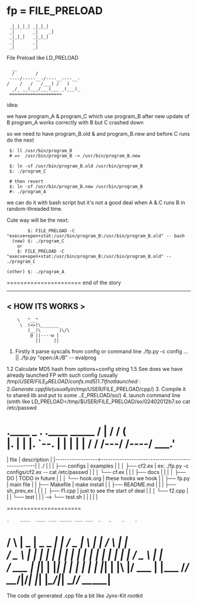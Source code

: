 fp = FILE_PRELOAD
==

     _|_|_|_| _|_|_|  
     _|       _|    _|
     _|_|_|   _|_|_|  
     _|       _|      
     _|       _|      
   
File Preload like LD_PRELOAD


	  __                    
	  /        /            
     ----/-----__-/----__----__-
	/    /   /   /___) /   )
      _/_ __(___/___(___ _(___(_
     ====================

idea:

 we have program_A & program_C  which use program_B
 after new update of B program_A works correctly with B but C crashed down

 so we need to have program_B.old & and program_B.new and before C runs do the next
   
     $: ll /usr/bin/program_B 
     # =>  /usr/bin/program_B -> /usr/bin/program_B.new

     $: ln -sf /usr/bin/program_B.old /usr/bin/program_B
     $: ./program_C

     # then revert
     $: ln -sf /usr/bin/program_B.new /usr/bin/program_B
     #: ./program_A

we can do it with bash script but it's not a good deal when A & C runs B in random-threaded time.

Cute way will be the next:

            $: FILE_PRELOAD -C "execve+open+stat:/usr/bin/program_B:/usr/bin/program_B.old" -- bash
      (new) $: ./program_C
      	or
	    $: FILE_PRELOAD -C "execve+open+stat:/usr/bin/program_B:/usr/bin/program_B.old" -- ./program_C
    
    (other) $: ./program_A   

 
======================
end of the story

 _______________ 
< HOW ITS WORKS >
 --------------- 
        \   ^__^
         \  (<>)\_______
            (__)\       )\/\
             @ ||----w |
               ||     ||
1.  Firstly it parse syscalls from config or command line
    ./fp.py -c config ... || ./fp.py "open:/A:/B" -- evalprog

1.2 Calculate MD5 hash from options+config string 
1.5 See does we have already launched FP with such config
    (usually /tmp/$USER/FILE_PRELOAD/confs.md5)
1.7 If not launched:
2.     Generate .cpp file (usually in /tmp/$USER/FILE_PRELOAD/cpp/)
3.     Compile it to shared lib and put to some ..E_PRELOAD/so/)
4.  launch command line
    (smth like LD_PRELOAD=/tmp/$USER/FILE_PRELOAD/so/02402012b7.so cat /etc/passwd


 .____ _ .     .____    _____
 /     | /     /       (     
 |__.  | |     |__.     `--. 
 |     | |     |           | 
 /     / /---/ /----/ \___.' 
======================

| file             | description                                      |
|------------------+--------------------------------------------------|
| ./               |                                                  |
| ├── configs      | examples                                         |
| │   ├── cf2.ex   | ex: ./fp.py -c configs/cf2.ex -- cat /etc/passwd |
| │   └── cf.ex    |                                                  |
| ├── docs         |                                                  |
| │   ├── DO       | TODO in future                                   |
| │   └── hook.org | these hooks we hook                              |
| ├── fp.py        | main file                                        |
| ├── Makefile     | make install                                     |
| ├── README.md    |                                                  |
| ├── sh_prev_ex   |                                                  |
| │   ├── f1.cpp   | just to see the start of deal                    |
| │   └── f2.cpp   |                                                  |
| └── test         |                                                  |
| --> └── test.sh  |                                                  |
|                  |                                                  |

======================


    _    ____  ____ ___ _____ ___ ___  _   _    _    _     
   / \  |  _ \|  _ \_ _|_   _|_ _/ _ \| \ | |  / \  | |    
  / _ \ | | | | | | | |  | |  | | | | |  \| | / _ \ | |    
 / ___ \| |_| | |_| | |  | |  | | |_| | |\  |/ ___ \| |___ 
/_/   \_\____/|____/___| |_| |___\___/|_| \_/_/   \_\_____|
=====================

The code of generated .cpp file a bit like Jynx-Kit rootkit
